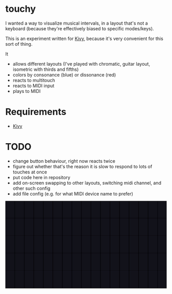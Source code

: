 # touchy

I wanted a way to visualize musical intervals, in a layout that's not a keyboard (because they're effectively biased to specific modes/keys).

This is an experiment written for [Kivy](https://kivy.org/), because it's very convenient for this sort of thing.


It 
- allows different layouts (I've played with chromatic, guitar layout, isometric with thirds and fifths)
- colors by consonance (blue) or dissonance (red)
- reacts to multitouch
- reacts to MIDI input
- plays to MIDI


# Requirements
- [Kivy](https://kivy.org/doc/stable/gettingstarted/installation.html)


# TODO
- change button behaviour, right now reacts twice
- figure out whether that's the reason it is slow to respond to lots of touches at once
- put code here in repository
- add on-screen swapping to other layouts, switching midi channel, and other such config
- add file config (e.g. for what MIDI device name to prefer)

![Animated screenshot of playing a major triad](/screenshot.gif?raw=true)

